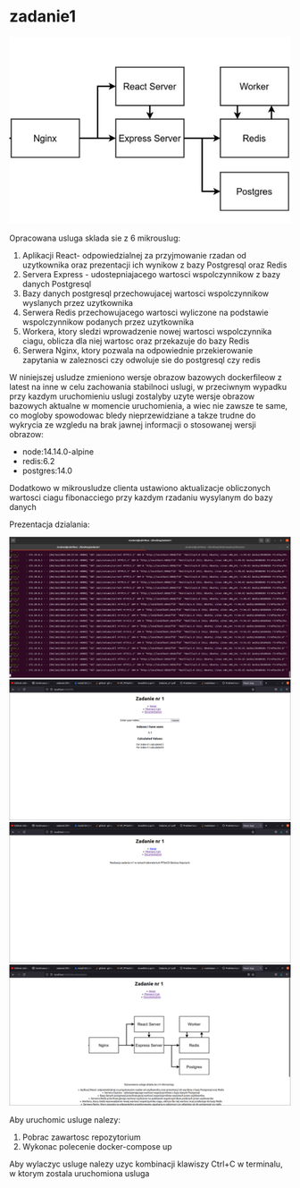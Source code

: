 # zadanie1

![alt text](./client/src/architectureImage.jpg)


Opracowana usluga sklada sie z 6 mikrouslug:

1. Aplikacji React- odpowiedzialnej za przyjmowanie rzadan od uzytkownika oraz prezentacji ich wynikow z bazy Postgresql oraz Redis
2. Servera Express - udostepniajacego wartosci wspolczynnikow z bazy danych Postgresql
3. Bazy danych postgresql przechowujacej wartosci wspolczynnikow wyslanych przez uzytkownika
4. Serwera Redis przechowujacego wartosci wyliczone na podstawie wspolczynnikow podanych przez uzytkownika
5. Workera, ktory sledzi wprowadzenie nowej wartosci wspolczynnika ciagu, oblicza dla niej wartosc oraz przekazuje do bazy Redis
6. Serwera Nginx, ktory pozwala na odpowiednie przekierowanie zapytania w zaleznosci czy odwoluje sie do postgresql czy redis


W niniejszej usludze zmieniono wersje obrazow bazowych dockerfileow z latest na inne w celu zachowania stabilnoci uslugi, w przeciwnym wypadku przy kazdym uruchomieniu uslugi zostalyby uzyte wersje obrazow bazowych aktualne w momencie uruchomienia, a wiec nie zawsze te same, co mogloby spowodowac bledy nieprzewidziane a takze trudne do wykrycia ze wzgledu na brak jawnej informacji o stosowanej wersji obrazow:

- node:14.14.0-alpine
- redis:6.2
- postgres:14.0


Dodatkowo w mikrousludze clienta ustawiono aktualizacje obliczonych wartosci ciagu fibonacciego przy kazdym rzadaniu wysylanym do bazy danych

Prezentacja dzialania:

![alt text](./logs.png)
![alt text](./fib.png)
![alt text](./home.png)
![alt text](./doc.png)

Aby uruchomic usluge nalezy:

1. Pobrac zawartosc repozytorium
2. Wykonac polecenie docker-compose up

Aby wylaczyc usluge nalezy uzyc kombinacji klawiszy Ctrl+C w terminalu, w ktorym zostala uruchomiona usluga
